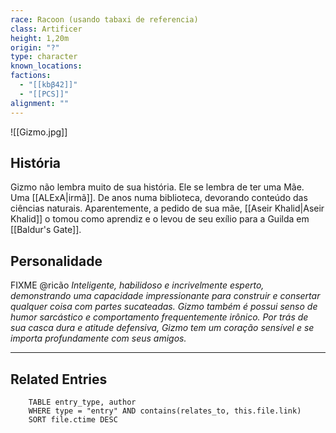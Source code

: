 ```yaml
---
race: Racoon (usando tabaxi de referencia)
class: Artificer
height: 1,20m
origin: "?"
type: character
known_locations: 
factions:
  - "[[kbβ42]]"
  - "[[PCS]]"
alignment: ""
---
```


![[Gizmo.jpg]]

## História
Gizmo não lembra muito de sua história. Ele se lembra de ter uma Mãe. Uma [[ALExA|irmã]]. De anos numa biblioteca, devorando conteúdo das ciências naturais. Aparentemente, a pedido de sua mãe, [[Aseir Khalid|Aseir Khalid]] o tomou como aprendiz e o levou de seu exílio para a Guilda em [[Baldur's Gate]].

## Personalidade
FIXME @ricão
*Inteligente, habilidoso e incrivelmente esperto, demonstrando uma capacidade impressionante para construir e consertar qualquer coisa com partes sucateadas. Gizmo também é possui senso de humor sarcástico e comportamento frequentemente irônico. Por trás de sua casca dura e atitude defensiva, Gizmo tem um coração sensível e se importa profundamente com seus amigos.*



---

<!-- DYNAMIC:related-entries -->

## Related Entries

```dataview
    TABLE entry_type, author
    WHERE type = "entry" AND contains(relates_to, this.file.link)
    SORT file.ctime DESC
```

<!-- /DYNAMIC -->
